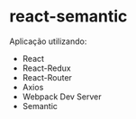 # react-semantic

Aplicação utilizando:
  - React
  - React-Redux
  - React-Router
  - Axios
  - Webpack Dev Server
  - Semantic

